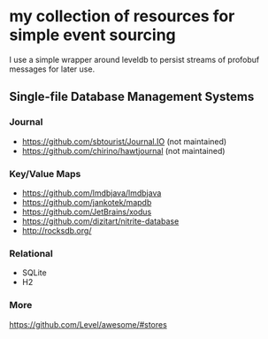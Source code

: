 # my collection of resources for simple event sourcing

I use a simple wrapper around leveldb to persist streams of profobuf messages for later use. 


## Single-file Database Management Systems

### Journal

* https://github.com/sbtourist/Journal.IO (not maintained)
* https://github.com/chirino/hawtjournal (not maintained)

### Key/Value Maps
* https://github.com/lmdbjava/lmdbjava
* https://github.com/jankotek/mapdb
* https://github.com/JetBrains/xodus
* https://github.com/dizitart/nitrite-database
* http://rocksdb.org/

### Relational

* SQLite 
* H2


### More 
https://github.com/Level/awesome/#stores